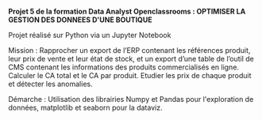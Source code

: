 **Projet 5 de la formation Data Analyst Openclassrooms : OPTIMISER LA GESTION DES DONNEES D'UNE BOUTIQUE**

Projet réalisé sur Python via un Jupyter Notebook

Mission : Rapprocher un export de l’ERP contenant les références produit, leur prix de vente et leur état de stock, et un export d’une table de l’outil de CMS contenant les informations des produits commercialisés en ligne. Calculer le CA total et le CA par produit. Etudier les prix de chaque produit et détecter les anomalies.

Démarche : Utilisation des librairies Numpy et Pandas pour l'exploration de données, matplotlib et seaborn pour la dataviz.
